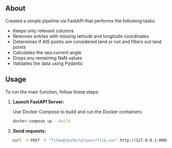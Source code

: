
## About

Created a simple pipeline via FastAPI that performs the following tasks:
  - Keeps only relevant columns
  - Removes entries with missing latitude and longitude coordinates
  - Determines if AIS points are considered land or not and filters out land points
  - Calculates the sea current angle
  - Drops any remaining NaN values
  - Validates the data using Pydantic

## Usage

To run the main function, follow these steps:

1. **Launch FastAPI Server:**

   Use Docker Compose to build and run the Docker containers:

   ```bash
   docker-compose up --build

1. **Send requests:**
```bash
   curl -X POST -F "file=@/path/to/your/file.csv" http://127.0.0.1:8000/uploadfile/

